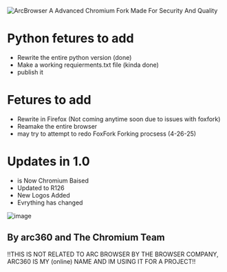 ![ArcBrowser](https://github.com/arc360alt/ArcWeb/assets/155182753/4ac8a800-b738-4409-9824-dc175d804e30)
A Advanced Chromium Fork Made For Security And Quality

# Python fetures to add
- Rewrite the entire python version (done)
- Make a working requierments.txt file (kinda done)
- publish it

# Fetures to add

* Rewrite in Firefox (Not coming anytime soon due to issues with foxfork)
* Reamake the entire browser
* may try to attempt to redo FoxFork Forking procsess (4-26-25)

# Updates in 1.0

* is Now Chromium Baised
* Updated to R126
* New Logos Added
* Evrything has changed

![image](https://github.com/arc360alt/ArcWeb/assets/155182753/a66dac6c-fc3e-4cb9-b231-ddf196dc68b2)

## By arc360 and The Chromium Team

!!THIS IS NOT RELATED TO ARC BROWSER BY THE BROWSER COMPANY, ARC360 IS MY (online) NAME AND IM USING IT FOR A PROJECT!!
